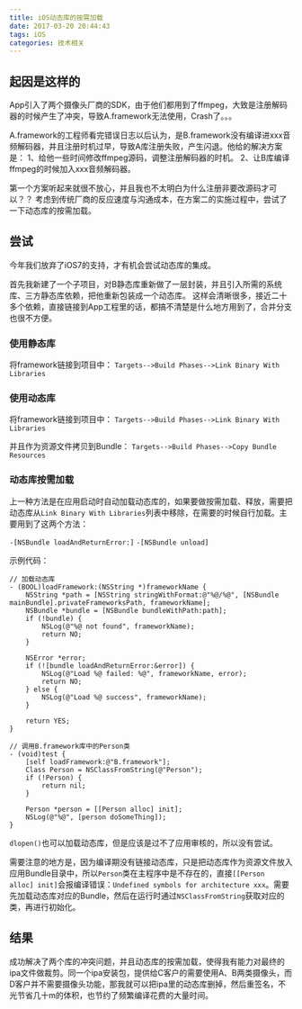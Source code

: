 ```yaml
---
title: iOS动态库的按需加载
date: 2017-03-20 20:44:43
tags: iOS
categories: 技术相关
---
```


## 起因是这样的

App引入了两个摄像头厂商的SDK，由于他们都用到了ffmpeg，大致是注册解码器的时候产生了冲突，导致A.framework无法使用，Crash了。。。

A.framework的工程师看完错误日志以后认为，是B.framework没有编译进xxx音频解码器，并且注册时机过早，导致A库注册失败，产生闪退。他给的解决方案是：
1、给他一些时间修改ffmpeg源码，调整注册解码器的时机。
2、让B库编译ffmpeg的时候加入xxx音频解码器。

第一个方案听起来就很不放心，并且我也不太明白为什么注册非要改源码才可以？？
考虑到传统厂商的反应速度与沟通成本，在方案二的实施过程中，尝试了一下动态库的按需加载。

## 尝试

今年我们放弃了iOS7的支持，才有机会尝试动态库的集成。

首先我新建了一个子项目，对B静态库重新做了一层封装，并且引入所需的系统库、三方静态库依赖，把他重新包装成一个动态库。
这样会清晰很多，接近二十多个依赖，直接链接到App工程里的话，都搞不清楚是什么地方用到了，合并分支也很不方便。

### 使用静态库

将framework链接到项目中：
`Targets-->Build Phases-->Link Binary With Libraries`

### 使用动态库

将framework链接到项目中：
`Targets-->Build Phases-->Link Binary With Libraries`

并且作为资源文件拷贝到Bundle：
`Targets-->Build Phases-->Copy Bundle Resources`

### 动态库按需加载

上一种方法是在应用启动时自动加载动态库的，如果要做按需加载、释放，需要把动态库从`Link Binary With Libraries`列表中移除，在需要的时候自行加载。主要用到了这两个方法：

`-[NSBundle loadAndReturnError:]`
`-[NSBundle unload]`

示例代码：

```objc
// 加载动态库
- (BOOL)loadFramework:(NSString *)frameworkName {
    NSString *path = [NSString stringWithFormat:@"%@/%@", [NSBundle mainBundle].privateFrameworksPath, frameworkName];
    NSBundle *bundle = [NSBundle bundleWithPath:path];
    if (!bundle) {
        NSLog(@"%@ not found", frameworkName);
        return NO;
    }
    
    NSError *error;
    if (![bundle loadAndReturnError:&error]) {
        NSLog(@"Load %@ failed: %@", frameworkName, error);
        return NO;
    } else {
        NSLog(@"Load %@ success", frameworkName);
    }
    
    return YES;
}

// 调用B.framework库中的Person类
- (void)test {
    [self loadFramework:@"B.framework"];
    Class Person = NSClassFromString(@"Person");
    if (!Person) {
        return nil;
    }
    
    Person *person = [[Person alloc] init];
    NSLog(@"%@", [person doSomeThing]);
}
```

`dlopen()`也可以加载动态库，但是应该是过不了应用审核的，所以没有尝试。

需要注意的地方是，因为编译期没有链接动态库，只是把动态库作为资源文件放入应用Bundle目录中，所以`Person`类在主程序中是不存在的，直接`[[Person alloc] init]`会报编译错误：`Undefined symbols for architecture xxx`。需要先加载动态库对应的Bundle，然后在运行时通过`NSClassFromString`获取对应的类，再进行初始化。

## 结果

成功解决了两个库的冲突问题，并且动态库的按需加载，使得我有能力对最终的ipa文件做裁剪。同一个ipa安装包，提供给C客户的需要使用A、B两类摄像头，而D客户并不需要摄像头功能，那我就可以把ipa里的动态库删掉，然后重签名，不光节省几十m的体积，也节约了频繁编译花费的大量时间。
